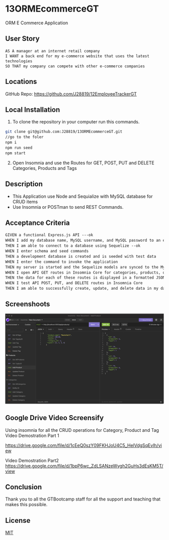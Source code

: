 # 13ORMEcommerceGT
ORM E Commerce Application

## User Story

```
AS A manager at an internet retail company
I WANT a back end for my e-commerce website that uses the latest technologies
SO THAT my company can compete with other e-commerce companies
```

## Locations 

GitHub Repo: https://github.com/J28819/12EmployeeTrackerGT


## Local Installation
1. To clone the repository in your computer run this commands.

```bash
git clone git@github.com:J28819/13ORMEcommerceGT.git
//go to the foler
npm i
npm run seed
npm start
```

2. Open Insomnia and use the Routes for GET, POST, PUT and DELETE Categories, Products and Tags


## Description

- This Application use Node and Sequialize with MySQL database for CRUD items
- Use Insomnia or POSTman to send REST Commands.


## Acceptance Criteria

```md
GIVEN a functional Express.js API ---ok
WHEN I add my database name, MySQL username, and MySQL password to an environment variable file ---ok
THEN I am able to connect to a database using Sequelize --ok
WHEN I enter schema and seed commands
THEN a development database is created and is seeded with test data
WHEN I enter the command to invoke the application
THEN my server is started and the Sequelize models are synced to the MySQL database
WHEN I open API GET routes in Insomnia Core for categories, products, or tags
THEN the data for each of these routes is displayed in a formatted JSON
WHEN I test API POST, PUT, and DELETE routes in Insomnia Core
THEN I am able to successfully create, update, and delete data in my database

```

## Screenshoots
![My animated logo](./public/img/Overview.png)


## Google Drive Video Screensify

Using insomnia for all the CRUD operations for Category, Product and Tag
Video Demostration Part 1

https://drive.google.com/file/d/1cEeQ0szY09FKHJoU4C5_HelVdgSqEvlh/view

Video Demostration Part2
https://drive.google.com/file/d/1bpP6wc_ZdLSANzeWvgh2GuHs3dEsKM5T/view


## Conclusion 

 Thank you to all the GTBootcamp staff for all the support and teaching that makes this possible.


## License
[MIT](https://choosealicense.com/licenses/mit/)



